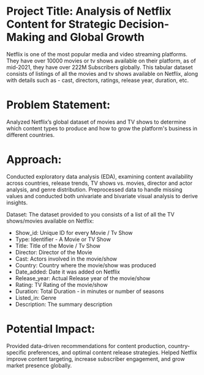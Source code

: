# Project Title: Analysis of Netflix Content for Strategic Decision-Making and Global Growth

Netflix is one of the most popular media and video streaming platforms. They have over 10000 movies or tv shows available on their platform, as of mid-2021, 
they have over 222M Subscribers globally. This tabular dataset consists of listings of all the movies and tv shows available on Netflix, along with details 
such as - cast, directors, ratings, release year, duration, etc.


# Problem Statement:
Analyzed Netflix’s global dataset of movies and TV shows to determine which content types to produce and how to grow the platform's business in different countries.

# Approach:
Conducted exploratory data analysis (EDA), examining content availability across countries, release trends, TV shows vs. movies, director and actor analysis, and genre distribution. Preprocessed data to handle missing values and conducted both univariate and bivariate visual analysis to derive insights.

Dataset:
The dataset provided to you consists of a list of all the TV shows/movies available on Netflix:

- Show_id: Unique ID for every Movie / Tv Show
- Type: Identifier - A Movie or TV Show
- Title: Title of the Movie / Tv Show
- Director: Director of the Movie
- Cast: Actors involved in the movie/show
- Country: Country where the movie/show was produced
- Date_added: Date it was added on Netflix
- Release_year: Actual Release year of the movie/show
- Rating: TV Rating of the movie/show
- Duration: Total Duration - in minutes or number of seasons
- Listed_in: Genre
- Description: The summary description

# Potential Impact:
Provided data-driven recommendations for content production, country-specific preferences, and optimal content release strategies. Helped Netflix improve content targeting, increase subscriber engagement, and grow market presence globally.

